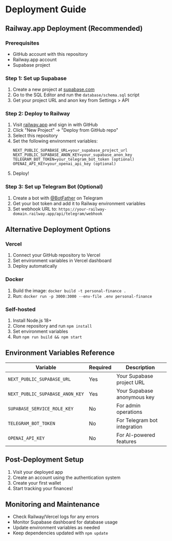 # Deployment Guide

## Railway.app Deployment (Recommended)

### Prerequisites
- GitHub account with this repository
- Railway.app account
- Supabase project

### Step 1: Set up Supabase
1. Create a new project at [supabase.com](https://supabase.com)
2. Go to the SQL Editor and run the `database/schema.sql` script
3. Get your project URL and anon key from Settings > API

### Step 2: Deploy to Railway
1. Visit [railway.app](https://railway.app) and sign in with GitHub
2. Click "New Project" → "Deploy from GitHub repo"
3. Select this repository
4. Set the following environment variables:
   ```
   NEXT_PUBLIC_SUPABASE_URL=your_supabase_project_url
   NEXT_PUBLIC_SUPABASE_ANON_KEY=your_supabase_anon_key
   TELEGRAM_BOT_TOKEN=your_telegram_bot_token (optional)
   OPENAI_API_KEY=your_openai_api_key (optional)
   ```
5. Deploy!

### Step 3: Set up Telegram Bot (Optional)
1. Create a bot with [@BotFather](https://t.me/botfather) on Telegram
2. Get your bot token and add it to Railway environment variables
3. Set webhook URL to: `https://your-railway-domain.railway.app/api/telegram/webhook`

## Alternative Deployment Options

### Vercel
1. Connect your GitHub repository to Vercel
2. Set environment variables in Vercel dashboard
3. Deploy automatically

### Docker
1. Build the image: `docker build -t personal-finance .`
2. Run: `docker run -p 3000:3000 --env-file .env personal-finance`

### Self-hosted
1. Install Node.js 18+
2. Clone repository and run `npm install`
3. Set environment variables
4. Run `npm run build && npm start`

## Environment Variables Reference

| Variable | Required | Description |
|----------|----------|-------------|
| `NEXT_PUBLIC_SUPABASE_URL` | Yes | Your Supabase project URL |
| `NEXT_PUBLIC_SUPABASE_ANON_KEY` | Yes | Your Supabase anonymous key |
| `SUPABASE_SERVICE_ROLE_KEY` | No | For admin operations |
| `TELEGRAM_BOT_TOKEN` | No | For Telegram bot integration |
| `OPENAI_API_KEY` | No | For AI-powered features |

## Post-Deployment Setup

1. Visit your deployed app
2. Create an account using the authentication system
3. Create your first wallet
4. Start tracking your finances!

## Monitoring and Maintenance

- Check Railway/Vercel logs for any errors
- Monitor Supabase dashboard for database usage
- Update environment variables as needed
- Keep dependencies updated with `npm update`
